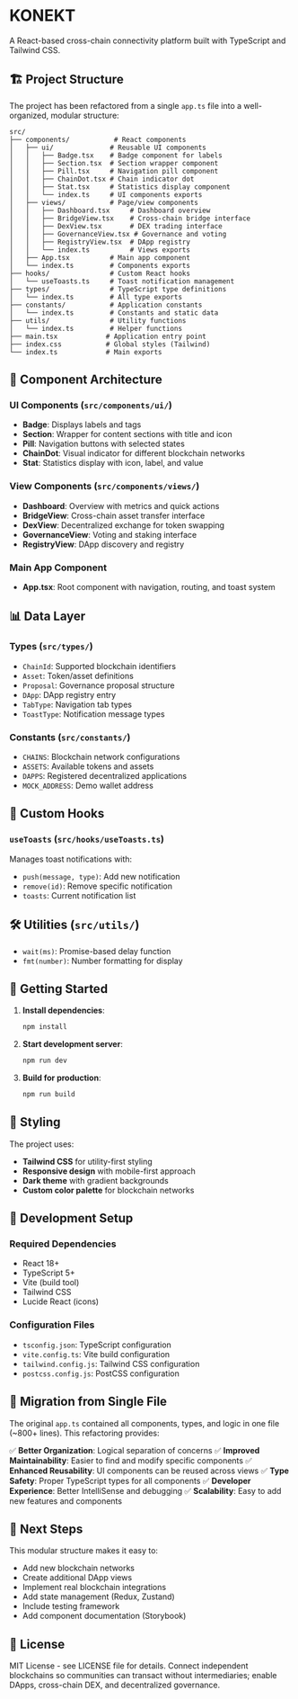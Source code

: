 # KONEKT

A React-based cross-chain connectivity platform built with TypeScript and Tailwind CSS.

## 🏗️ Project Structure

The project has been refactored from a single `app.ts` file into a well-organized, modular structure:

```
src/
├── components/           # React components
│   ├── ui/              # Reusable UI components
│   │   ├── Badge.tsx    # Badge component for labels
│   │   ├── Section.tsx  # Section wrapper component
│   │   ├── Pill.tsx     # Navigation pill component
│   │   ├── ChainDot.tsx # Chain indicator dot
│   │   ├── Stat.tsx     # Statistics display component
│   │   └── index.ts     # UI components exports
│   ├── views/           # Page/view components
│   │   ├── Dashboard.tsx     # Dashboard overview
│   │   ├── BridgeView.tsx    # Cross-chain bridge interface
│   │   ├── DexView.tsx       # DEX trading interface
│   │   ├── GovernanceView.tsx # Governance and voting
│   │   ├── RegistryView.tsx  # DApp registry
│   │   └── index.ts          # Views exports
│   ├── App.tsx          # Main app component
│   └── index.ts         # Components exports
├── hooks/               # Custom React hooks
│   └── useToasts.ts     # Toast notification management
├── types/               # TypeScript type definitions
│   └── index.ts         # All type exports
├── constants/           # Application constants
│   └── index.ts         # Constants and static data
├── utils/               # Utility functions
│   └── index.ts         # Helper functions
├── main.tsx            # Application entry point
├── index.css           # Global styles (Tailwind)
└── index.ts            # Main exports
```

## 🧩 Component Architecture

### UI Components (`src/components/ui/`)

- **Badge**: Displays labels and tags
- **Section**: Wrapper for content sections with title and icon
- **Pill**: Navigation buttons with selected states
- **ChainDot**: Visual indicator for different blockchain networks
- **Stat**: Statistics display with icon, label, and value

### View Components (`src/components/views/`)

- **Dashboard**: Overview with metrics and quick actions
- **BridgeView**: Cross-chain asset transfer interface
- **DexView**: Decentralized exchange for token swapping
- **GovernanceView**: Voting and staking interface
- **RegistryView**: DApp discovery and registry

### Main App Component

- **App.tsx**: Root component with navigation, routing, and toast system

## 📊 Data Layer

### Types (`src/types/`)

- `ChainId`: Supported blockchain identifiers
- `Asset`: Token/asset definitions
- `Proposal`: Governance proposal structure
- `DApp`: DApp registry entry
- `TabType`: Navigation tab types
- `ToastType`: Notification message types

### Constants (`src/constants/`)

- `CHAINS`: Blockchain network configurations
- `ASSETS`: Available tokens and assets
- `DAPPS`: Registered decentralized applications
- `MOCK_ADDRESS`: Demo wallet address

## 🎣 Custom Hooks

### `useToasts` (`src/hooks/useToasts.ts`)

Manages toast notifications with:

- `push(message, type)`: Add new notification
- `remove(id)`: Remove specific notification
- `toasts`: Current notification list

## 🛠️ Utilities (`src/utils/`)

- `wait(ms)`: Promise-based delay function
- `fmt(number)`: Number formatting for display

## 🚀 Getting Started

1. **Install dependencies**:

   ```bash
   npm install
   ```

2. **Start development server**:

   ```bash
   npm run dev
   ```

3. **Build for production**:
   ```bash
   npm run build
   ```

## 🎨 Styling

The project uses:

- **Tailwind CSS** for utility-first styling
- **Responsive design** with mobile-first approach
- **Dark theme** with gradient backgrounds
- **Custom color palette** for blockchain networks

## 🔧 Development Setup

### Required Dependencies

- React 18+
- TypeScript 5+
- Vite (build tool)
- Tailwind CSS
- Lucide React (icons)

### Configuration Files

- `tsconfig.json`: TypeScript configuration
- `vite.config.ts`: Vite build configuration
- `tailwind.config.js`: Tailwind CSS configuration
- `postcss.config.js`: PostCSS configuration

## 📁 Migration from Single File

The original `app.ts` contained all components, types, and logic in one file (~800+ lines). This refactoring provides:

✅ **Better Organization**: Logical separation of concerns
✅ **Improved Maintainability**: Easier to find and modify specific components
✅ **Enhanced Reusability**: UI components can be reused across views
✅ **Type Safety**: Proper TypeScript types for all components
✅ **Developer Experience**: Better IntelliSense and debugging
✅ **Scalability**: Easy to add new features and components

## 🔮 Next Steps

This modular structure makes it easy to:

- Add new blockchain networks
- Create additional DApp views
- Implement real blockchain integrations
- Add state management (Redux, Zustand)
- Include testing framework
- Add component documentation (Storybook)

## 📝 License

MIT License - see LICENSE file for details.
Connect independent blockchains so communities can transact without intermediaries; enable DApps, cross-chain DEX, and decentralized governance.

